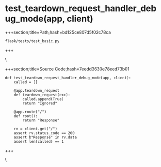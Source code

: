 



# test_teardown_request_handler_debug_mode(app, client)
  
+++section;title=Path;hash=bd125ce807d5f02c78ca

`flask/tests/test_basic.py`
  
+++

\
  
+++section;title=Source Code;hash=7eedd3630e78eed73b01
```
def test_teardown_request_handler_debug_mode(app, client):
    called = []

    @app.teardown_request
    def teardown_request(exc):
        called.append(True)
        return "Ignored"

    @app.route("/")
    def root():
        return "Response"

    rv = client.get("/")
    assert rv.status_code == 200
    assert b"Response" in rv.data
    assert len(called) == 1
```  
+++

\
